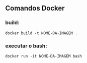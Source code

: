 ## Comandos Docker

### build:
`docker build -t NOME-DA-IMAGEM .`
<br>

### executar o bash:
`docker run -it NOME-DA-IMAGEM bash`
<br>
